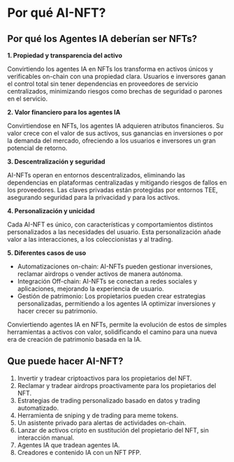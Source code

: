 # Por qué AI-NFT?

## Por qué los Agentes IA deberían ser NFTs?

**1. Propiedad y transparencia del activo**

Convirtiendo los agentes IA en NFTs los transforma en activos únicos y verificables on-chain con una propiedad clara. Usuarios e inversores ganan el control total sin tener dependencias en proveedores de servicio centralizados, minimizando riesgos como brechas de seguridad o parones en el servicio.

**2. Valor financiero para los agentes IA**

Convirtiendose en NFTs, los agentes IA adquieren atributos financieros. Su valor crece con el valor de sus activos, sus ganancias en inversiones o por la demanda del mercado, ofreciendo a los usuarios e inversores un gran potencial de retorno.

**3. Descentralización y seguridad**

AI-NFTs operan en entornos descentralizados, eliminando las dependencias en plataformas centralizadas y mitigando riesgos de fallos en los proveedores. Las claves privadas están protegidas por entornos TEE, asegurando seguridad para la privacidad y para los activos.

**4. Personalización y unicidad**

Cada AI-NFT es único, con características y comportamientos distintos personalizados a las necesidades del usuario. Esta personalización añade valor a las interacciones, a los coleccionistas y al trading.

**5. Diferentes casos de uso**

* Automatizaciones on-chain: AI-NFTs pueden gestionar inversiones, reclamar airdrops o vender activos de manera autónoma.
* Integración Off-chain: AI-NFTs se conectan a redes sociales y aplicaciones, mejorando la experiencia de usuario.
* Gestión de patrimonio: Los propietarios pueden crear estrategias personalizadas, permitiendo a los agentes IA optimizar inversiones y hacer crecer su patrimonio.

Conviertiendo agentes IA en NFTs, permite la evolución de estos de simples herramientas a activos con valor, solidificando el camino para una nueva era de creación de patrimonio basada en la IA.

## Que puede hacer AI-NFT?

1. Invertir y tradear criptoactivos para los propietarios del NFT.
2. Reclamar y tradear airdrops proactivamente para los propietarios del NFT.
3. Estrategias de trading personalizado basado en datos y trading automatizado.
4. Herramienta de sniping y de trading para meme tokens.
5. Un asistente privado para alertas de actividades on-chain.
6. Lanzar de activos cripto en sustitución del propietario del NFT, sin interacción manual.
7. Agentes IA que tradean agentes IA.
8. Creadores e contenido IA con un NFT PFP.
